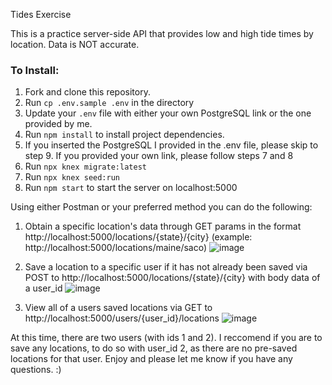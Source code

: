 Tides Exercise

This is a practice server-side API that provides low and high tide times by location. Data is NOT accurate.

### To Install:

1. Fork and clone this repository.
2. Run `cp .env.sample .env` in the directory
3. Update your `.env` file with either your own PostgreSQL link or the one provided by me.
5. Run `npm install` to install project dependencies.
6. If you inserted the PostgreSQL I provided in the .env file, please skip to step 9. If you provided your own link, please follow steps 7 and 8
7. Run `npx knex migrate:latest`
8. Run `npx knex seed:run`
9. Run `npm start` to start the server on localhost:5000

Using either Postman or your preferred method you can do the following:
1. Obtain a specific location's data through GET params in the format http://localhost:5000/locations/{state}/{city} (example: http://localhost:5000/locations/maine/saco)
  ![image](https://github.com/amandalynnpond/tides-exercise/assets/115049956/5185bae7-6838-4d06-b313-94b2fe5d6afc)

2. Save a location to a specific user if it has not already been saved via POST to http://localhost:5000/locations/{state}/{city} with body data of a user_id
   ![image](https://github.com/amandalynnpond/tides-exercise/assets/115049956/25e25294-7b07-46c5-ae24-e5185f348900)

3. View all of a users saved locations via GET to http://localhost:5000/users/{user_id}/locations
   ![image](https://github.com/amandalynnpond/tides-exercise/assets/115049956/72e191f5-eea1-4388-a6ca-cd7812a795d7)

At this time, there are two users (with ids 1 and 2). I reccomend if you are to save any locations, to do so with user_id 2, as there are no pre-saved locations for that user. Enjoy and please let me know if you have any questions. :)
